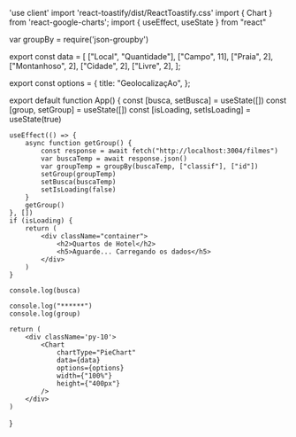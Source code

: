 'use client'
import 'react-toastify/dist/ReactToastify.css'
import { Chart } from 'react-google-charts';
import { useEffect, useState } from "react"


var groupBy = require('json-groupby')

export const data = [
    ["Local", "Quantidade"],
    ["Campo", 11],
    ["Praia", 2],
    ["Montanhoso", 2],
    ["Cidade", 2],
    ["Livre", 2],
];

export const options = {
    title: "GeolocalizaçAo",
};

export default function App() {
    const [busca, setBusca] = useState([])
    const [group, setGroup] = useState([])
    const [isLoading, setIsLoading] = useState(true)

    useEffect(() => {
        async function getGroup() {
            const response = await fetch("http://localhost:3004/filmes")
            var buscaTemp = await response.json()
            var groupTemp = groupBy(buscaTemp, ["classif"], ["id"])
            setGroup(groupTemp)
            setBusca(buscaTemp)
            setIsLoading(false)
        }
        getGroup()
    }, [])
    if (isLoading) {
        return (
            <div className="container">
                <h2>Quartos de Hotel</h2>
                <h5>Aguarde... Carregando os dados</h5>
            </div>
        )
    }

    console.log(busca)

    console.log("******")
    console.log(group)

    return (
        <div className='py-10'>
            <Chart
                chartType="PieChart"
                data={data}
                options={options}
                width={"100%"}
                height={"400px"}
            />
        </div>
    )
}
